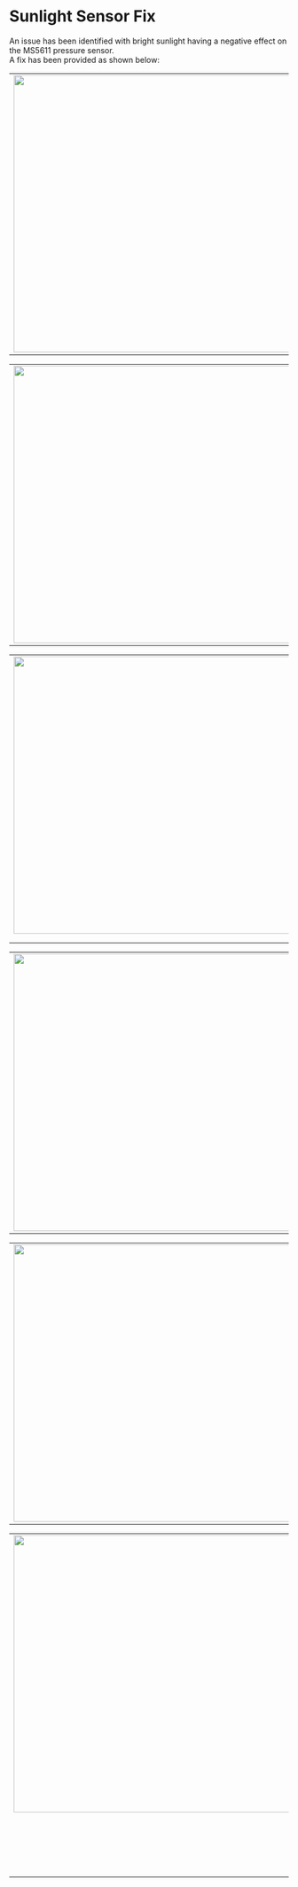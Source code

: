 <h1>Sunlight Sensor Fix</h1>
An issue has been identified with bright sunlight having a negative effect on the MS5611 pressure sensor. </br>
A fix has been provided as shown below:

<table>
  <tr>
    <td width=60% vAlign="top" align="center">
      <img src="https://github.com/glydrfreak/vSpeed-Vario/blob/master/Images/ssf1.1.JPG" width=500>
    </td>
    <td width=40%> 
      <ul>
        <li>Cut a piece of electrical tape 1 inch long</li>
      </ul>
    </td>
  </tr>
</table>
<table>
  <tr>
    <td width=60% vAlign="top" align="center">
      <img src="https://github.com/glydrfreak/vSpeed-Vario/blob/master/Images/ssf2.JPG" width=500>
    </td>
    <td width=40%> 
      <ul>
        <li>Fold over the edge just past the centerline</li>
      </ul>
    </td>
  </tr>
</table>
<table>
  <tr>
    <td width=60% vAlign="top" align="center">
      <img src="https://github.com/glydrfreak/vSpeed-Vario/blob/master/Images/Inkedssf3_LI.jpg" width=500>
    </td>
    <td width=40%> 
      <ul>
        <li>Apply the sticky side in front of the battery connector</li>
        <li>Make sure to have the pressure sensor free of the sticky part, or else the sensor will be suffocated</li>
        (The blue arrow indicates the pressure sensor)
      </ul>
    </td>
  </tr>
</table>
<table>
  <tr>
    <td width=60% vAlign="top" align="center">
      <img src="https://github.com/glydrfreak/vSpeed-Vario/blob/master/Images/ssf4.JPG" width=500>
    </td>
    <td width=40%> 
      <ul>
        <li>The folded edge should be flush with the bluetooth module</li>
      </ul>
    </td>
  </tr>
</table>
<table>
  <tr>
    <td width=60% vAlign="top" align="center">
      <img src="https://github.com/glydrfreak/vSpeed-Vario/blob/master/Images/ssf5.JPG" width=500>
    </td>
    <td width=40%> 
      <ul>
        <li>The edge of the tape should be flush with the edge of the circuit board</li>
        <li>This way, when the case is screwed on it will hold the tape in place</li>
      </ul>
    </td>
  </tr>
</table>
<table>
  <tr>
    <td width=60% vAlign="top" align="center">
      <img src="https://github.com/glydrfreak/vSpeed-Vario/blob/master/Images/ssf6.JPG" width=500>
    </td>
    <td width=40%> 
      <ul>
        <li>To re-attatch the leash, it is best to screw the other three screws in first</li>
        <li>Then insert the leash into the slot, followed by the fourth screw</li>
        <li><b>BE EXTRA CAUTIOUS TO NOT STRIP OUT THE CASE WITH THE SCREWS! THEY SHOULD NOT BE TORQUED AT ALL</b></li>
      </ul>
    </td>
  </tr>
</table>
